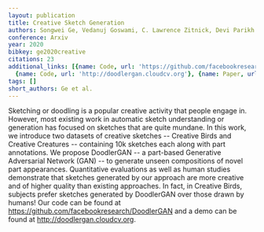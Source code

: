 ```yaml
---
layout: publication
title: Creative Sketch Generation
authors: Songwei Ge, Vedanuj Goswami, C. Lawrence Zitnick, Devi Parikh
conference: Arxiv
year: 2020
bibkey: ge2020creative
citations: 23
additional_links: [{name: Code, url: 'https://github.com/facebookresearch/DoodlerGAN'},
  {name: Code, url: 'http://doodlergan.cloudcv.org'}, {name: Paper, url: 'https://arxiv.org/abs/2011.10039'}]
tags: []
short_authors: Ge et al.
---
```

Sketching or doodling is a popular creative activity that people engage in.
However, most existing work in automatic sketch understanding or generation has
focused on sketches that are quite mundane. In this work, we introduce two
datasets of creative sketches -- Creative Birds and Creative Creatures --
containing 10k sketches each along with part annotations. We propose DoodlerGAN
-- a part-based Generative Adversarial Network (GAN) -- to generate unseen
compositions of novel part appearances. Quantitative evaluations as well as
human studies demonstrate that sketches generated by our approach are more
creative and of higher quality than existing approaches. In fact, in Creative
Birds, subjects prefer sketches generated by DoodlerGAN over those drawn by
humans! Our code can be found at https://github.com/facebookresearch/DoodlerGAN
and a demo can be found at http://doodlergan.cloudcv.org.